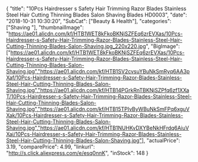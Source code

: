 {
	"title": "10Pcs Hairdresser s Safety Hair Trimming Razor Blades Stainless Steel Hair Cutting Thinning Blades Salon Shaving Blades HD0003",
	"date": "2018-10-31 10:30:20",
	"SubCat": ["Beauty & Health"],
	"categories": ["Shaving "],
	"thumbnailImage": "https://ae01.alicdn.com/kf/HTB1WET8kFkoBKNjSZFEq6zrEVXas/10Pcs-Hairdresser-s-Safety-Hair-Trimming-Razor-Blades-Stainless-Steel-Hair-Cutting-Thinning-Blades-Salon-Shaving.jpg_220x220.jpg",
	"BigImage": ["https://ae01.alicdn.com/kf/HTB1WET8kFkoBKNjSZFEq6zrEVXas/10Pcs-Hairdresser-s-Safety-Hair-Trimming-Razor-Blades-Stainless-Steel-Hair-Cutting-Thinning-Blades-Salon-Shaving.jpg","https://ae01.alicdn.com/kf/HTB1SV2cvsuYBuNkSmRyq6AA3pXaf/10Pcs-Hairdresser-s-Safety-Hair-Trimming-Razor-Blades-Stainless-Steel-Hair-Cutting-Thinning-Blades-Salon-Shaving.jpg","https://ae01.alicdn.com/kf/HTB14PGrkRnTBKNjSZPfq6zf1XXaT/10Pcs-Hairdresser-s-Safety-Hair-Trimming-Razor-Blades-Stainless-Steel-Hair-Cutting-Thinning-Blades-Salon-Shaving.jpg","https://ae01.alicdn.com/kf/HTB15TPIvByWBuNkSmFPq6xguVXak/10Pcs-Hairdresser-s-Safety-Hair-Trimming-Razor-Blades-Stainless-Steel-Hair-Cutting-Thinning-Blades-Salon-Shaving.jpg","https://ae01.alicdn.com/kf/HTB1NUHKvDXYBeNkHFrdq6AiuVXai/10Pcs-Hairdresser-s-Safety-Hair-Trimming-Razor-Blades-Stainless-Steel-Hair-Cutting-Thinning-Blades-Salon-Shaving.jpg"],
	"actualPrice": 3.19,
	"comparePrice": 4.99,
	"linkurl": "http://s.click.aliexpress.com/e/esq0nnK",
	"inStock": 148
}
